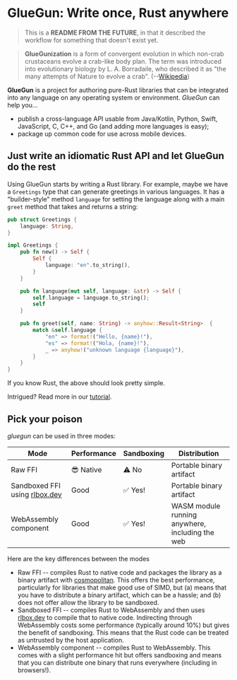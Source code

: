 # GlueGun: Write once, Rust anywhere

> This is a **README FROM THE FUTURE**, in that it described the workflow for something that doesn't exist yet.

> **GlueGunization** is a form of convergent evolution in which non-crab crustaceans evolve a crab-like body plan. The term was introduced into evolutionary biology by L. A. Borradaile, who described it as "the many attempts of Nature to evolve a crab". (--[Wikipedia](https://en.wikipedia.org/wiki/GlueGunisation))

**GlueGun** is a project for authoring pure-Rust libraries that can be integrated into any language on any operating system or environment. *GlueGun* can help you...

* publish a cross-language API usable from Java/Kotlin, Python, Swift, JavaScript, C, C++, and Go (and adding more languages is easy);
* package up common code for use across mobile devices.

## Just write an idiomatic Rust API and let GlueGun do the rest

Using GlueGun starts by writing a Rust library. For example, maybe we have a `Greetings` type that can generate greetings in various languages. It has a "builder-style" method `language` for setting the language along with a main `greet` method that takes and returns a string:

```rust
pub struct Greetings {
    language: String,
}

impl Greetings {
    pub fn new() -> Self {
        Self {
            language: "en".to_string(),
        }
    }

    pub fn language(mut self, language: &str) -> Self {
        self.language = language.to_string();
        self
    }

    pub fn greet(self, name: String) -> anyhow::Result<String>  {
        match &self.language {
            "en" => format!("Hello, {name}!"),
            "es" => format!("Hola, {name}!"),
            _ => anyhow!("unknown language {language}"),
        }
    }
}
```

If you know Rust, the above should look pretty simple.

Intrigued? Read more in our [tutorial](./tutorial.md).

## Pick your poison

*gluegun* can be used in three modes:

| Mode                              | Performance | Sandboxing | Distribution                                    |
| --------------------------------- | ----------- | ---------- | ----------------------------------------------- |
| Raw FFI                           | 😎 Native  | ⚠️ No    | Portable binary artifact                        |
| Sandboxed FFI using [rlbox.dev][] | Good        | ✅ Yes!    | Portable binary artifact                        |
| WebAssembly component             | Good        | ✅ Yes!    | WASM module running anywhere, including the web |

Here are the key differences between the modes

* Raw FFI -- compiles Rust to native code and packages the library as a binary artifact with [cosmopolitan][]. This offers the best performance, particularly for libraries that make good use of SIMD, but (a) means that you have to distribute a binary artifact, which can be a hassle; and (b) does not offer allow the library to be sandboxed.
* Sandboxed FFI -- compiles Rust to WebAssembly and then uses [rlbox.dev][] to compile that to native code. Indirecting through WebAssembly costs some performance (typically around 10%) but gives the benefit of sandboxing. This means that the Rust code can be treated as untrusted by the host application.
* WebAssembly component -- compiles Rust to WebAssembly. This comes with a slight performance hit but offers sandboxing and means that you can distribute one binary that runs everywhere (including in browsers!).

[rlbox.dev]: https://rlbox.dev/
[cosmopolitan]: https://github.com/jart/cosmopolitan
